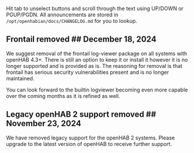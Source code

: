 Hit tab to unselect buttons and scroll through the text using UP/DOWN or
PGUP/PGDN. All announcements are stored in `/opt/openhabian/docs/CHANGELOG.md`
for you to lookup.

## Frontail removed ## December 18, 2024
We suggest removal of the frontail log-viewer package on all systems with
openHAB 4.3+. There is still an option to keep it or install it however it
is no longer supported and is provided as is. The reasoning for removal is
that frontail has serious security vulnerabilities present and is no longer
maintained.

You can look forward to the builtin logviewer becoming even more capable
over the coming months as it is refined as well.

## Legacy openHAB 2 support removed ## November 23, 2024
We have removed legacy support for the openHAB 2 systems. Please upgrade to
the latest version of openHAB to receive further support.
